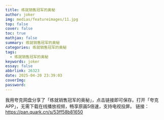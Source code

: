 ```yaml
---
title: 练就销售冠军的奥秘
author: joker
img: medias/featureimages/11.jpg
top: false
cover: false
toc: true
mathjax: false
summary: 练就销售冠军的奥秘
categories: 练就销售冠军的奥秘
tags:
  - 练就销售冠军的奥秘
keywords: joker
essay: false
abbrlink: 26323
date: 2025-04-20 23:39:03
coverImg:
password:
---
```


我用夸克网盘分享了「练就销售冠军的奥秘」，点击链接即可保存。打开「夸克APP」，无需下载在线播放视频，畅享原画5倍速，支持电视投屏。
链接：https://pan.quark.cn/s/53ff58b81650
